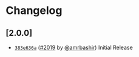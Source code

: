 # Changelog

## \[2.0.0]

- [`383e636a`](https://github.com/tauri-apps/plugins-workspace/commit/383e636a8e595aec1300999a8aeb7d9bf8c14632) ([#2019](https://github.com/tauri-apps/plugins-workspace/pull/2019) by [@amrbashir](https://github.com/tauri-apps/plugins-workspace/../../amrbashir)) Initial Release
